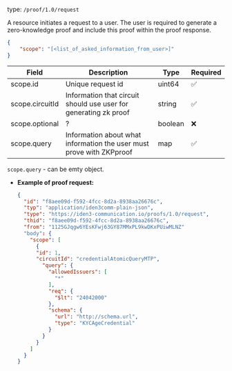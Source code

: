 
type: `/proof/1.0/request`

A resource initiates a request to a user. The user is required to generate a zero-knowledge proof and include this proof within the proof response.

```json
{
	"scope": "[<list_of_asked_information_from_user>]"
}
```

| Field | Description | Type | Required |
| --- | --- | --- | --- |
| scope.id | Unique request id | uint64 | ✅ |
| scope.circuitId | Information that circuit should use user for generating zk proof | string | ✅ |
| scope.optional | ? | boolean | ❌ |
| scope.query | Information about what information the user must prove with ZKPproof | map | ✅ |

`scope.query` - can be emty object.

- **Example of proof request:**
    
    ```json
    {
      "id": "f8aee09d-f592-4fcc-8d2a-8938aa26676c",
      "typ": "application/iden3comm-plain-json",
      "type": "https://iden3-communication.io/proofs/1.0/request",
      "thid": "f8aee09d-f592-4fcc-8d2a-8938aa26676c",
      "from": "1125GJqgw6YEsKFwj63GY87MMxPL9kwDKxPUiwMLNZ"
      "body": {
        "scope": [
          {
          "id": 1,
          "circuitId": "credentialAtomicQueryMTP",
            "query": {
              "allowedIssuers": [
                "*"
              ],
              "req": {
                "$lt": "24042000"
              },
              "schema": {
                "url": "http://schema.url",
                "type": "KYCAgeCredential"
              }
            }
          }
        ]
      }
    }
    ```
